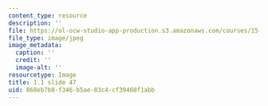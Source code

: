 ```yaml
---
content_type: resource
description: ''
file: https://ol-ocw-studio-app-production.s3.amazonaws.com/courses/15-s21-nuts-and-bolts-of-business-plans-january-iap-2014/868eb7b8f346b5ae83c4cf39460f1abb_Slide47.JPG
file_type: image/jpeg
image_metadata:
  caption: ''
  credit: ''
  image-alt: ''
resourcetype: Image
title: 1.1 slide 47
uid: 868eb7b8-f346-b5ae-83c4-cf39460f1abb
---
```

